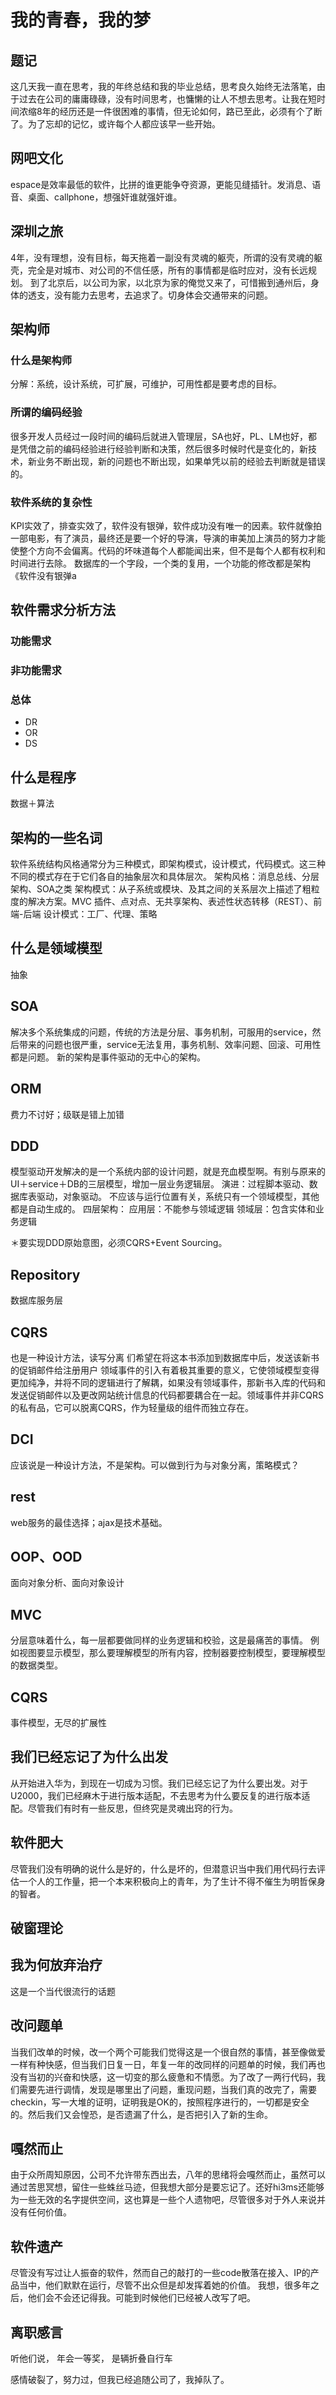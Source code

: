 # 我的青春，我的梦
## 题记
这几天我一直在思考，我的年终总结和我的毕业总结，思考良久始终无法落笔，由于过去在公司的庸庸碌碌，没有时间思考，也慵懒的让人不想去思考。让我在短时间浓缩8年的经历还是一件很困难的事情，但无论如何，路已至此，必须有个了断了。为了忘却的记忆，或许每个人都应该早一些开始。

## 网吧文化
espace是效率最低的软件，比拼的谁更能争夺资源，更能见缝插针。发消息、语音、桌面、callphone，想强奸谁就强奸谁。
## 深圳之旅
4年，没有理想，没有目标，每天拖着一副没有灵魂的躯壳，所谓的没有灵魂的躯壳，完全是对城市、对公司的不信任感，所有的事情都是临时应对，没有长远规划。
到了北京后，以公司为家，以北京为家的俺觉又来了，可惜搬到通州后，身体的透支，没有能力去思考，去追求了。切身体会交通带来的问题。
## 架构师
### 什么是架构师
分解：系统，设计系统，可扩展，可维护，可用性都是要考虑的目标。
### 所谓的编码经验
很多开发人员经过一段时间的编码后就进入管理层，SA也好，PL、LM也好，都是凭借之前的编码经验进行经验判断和决策，然后很多时候时代是变化的，新技术，新业务不断出现，新的问题也不断出现，如果单凭以前的经验去判断就是错误的。

### 软件系统的复杂性
KPI实效了，排查实效了，软件没有银弹，软件成功没有唯一的因素。软件就像拍一部电影，有了演员，最终还是要一个好的导演，导演的审美加上演员的努力才能使整个方向不会偏离。代码的坏味道每个人都能闻出来，但不是每个人都有权利和时间进行去除。
数据库的一个字段，一个类的复用，一个功能的修改都是架构
《软件没有银弹a

## 软件需求分析方法
### 功能需求
### 非功能需求
### 总体
* DR
* OR
* DS
## 什么是程序
数据＋算法
## 架构的一些名词
软件系统结构风格通常分为三种模式，即架构模式，设计模式，代码模式。这三种不同的模式存在于它们各自的抽象层次和具体层次。
架构风格：消息总线、分层架构、SOA之类
架构模式：从子系统或模块、及其之间的关系层次上描述了粗粒度的解决方案。MVC
插件、点对点、无共享架构、表述性状态转移（REST）、前端-后端
设计模式：工厂、代理、策略

## 什么是领域模型
抽象

## SOA
解决多个系统集成的问题，传统的方法是分层、事务机制，可服用的service，然后带来的问题也很严重，service无法复用，事务机制、效率问题、回滚、可用性都是问题。
新的架构是事件驱动的无中心的架构。

## ORM
费力不讨好；级联是错上加错

## DDD
模型驱动开发解决的是一个系统内部的设计问题，就是充血模型啊。有别与原来的UI＋service＋DB的三层模型，增加一层业务逻辑层。
演进：过程脚本驱动、数据库表驱动，对象驱动。
不应该与运行位置有关，系统只有一个领域模型，其他都是自动生成的。
四层架构：
应用层：不能参与领域逻辑
领域层：包含实体和业务逻辑

＊要实现DDD原始意图，必须CQRS+Event Sourcing。

## Repository
数据库服务层

## CQRS
也是一种设计方法，读写分离
们希望在将这本书添加到数据库中后，发送该新书的促销邮件给注册用户
领域事件的引入有着极其重要的意义，它使领域模型变得更加纯净，并将不同的逻辑进行了解耦，如果没有领域事件，那新书入库的代码和发送促销邮件以及更改网站统计信息的代码都要耦合在一起。领域事件并非CQRS的私有品，它可以脱离CQRS，作为轻量级的组件而独立存在。
## DCI
应该说是一种设计方法，不是架构。可以做到行为与对象分离，策略模式？

## rest
web服务的最佳选择；ajax是技术基础。

## OOP、OOD
面向对象分析、面向对象设计


## MVC
分层意味着什么，每一层都要做同样的业务逻辑和校验，这是最痛苦的事情。
例如视图要显示模型，那么要理解模型的所有内容，控制器要控制模型，要理解模型的数据类型。

## CQRS
事件模型，无尽的扩展性


## 我们已经忘记了为什么出发
从开始进入华为，到现在一切成为习惯。我们已经忘记了为什么要出发。对于U2000，我们已经麻木于进行版本适配，不去思考为什么要反复的进行版本适配。尽管我们有时有一些反思，但终究是灵魂出窍的行为。

## 软件肥大
尽管我们没有明确的说什么是好的，什么是坏的，但潜意识当中我们用代码行去评估一个人的工作量，把一个本来积极向上的青年，为了生计不得不催生为明哲保身的智者。

## 破窗理论

## 我为何放弃治疗
这是一个当代很流行的话题

## 改问题单
当我们改单的时候，改一个两个可能我们觉得这是一个很自然的事情，甚至像做爱一样有种快感，但当我们日复一日，年复一年的改同样的问题单的时候，我们再也没有当初的兴奋和快感，这一切变的那么疲惫和不情愿。为了改了一两行代码，我们需要先进行调情，发现是哪里出了问题，重现问题，当我们真的改完了，需要checkin，写一大堆的证明，证明我是OK的，按照程序进行的，一切都是安全的。然后我们又会惶恐，是否遗漏了什么，是否把引入了新的生命。

## 嘎然而止
由于众所周知原因，公司不允许带东西出去，八年的思绪将会嘎然而止，虽然可以通过苦思冥想，留住一些蛛丝马迹，但我想大部分是要忘记了。还好hi3ms还能够为一些无效的名字提供空间，这也算是一些个人遗物吧，尽管很多对于外人来说并没有任何价值。

## 软件遗产
尽管没有写过让人振奋的软件，然而自己的敲打的一些code散落在接入、IP的产品当中，他们默默在运行，尽管不出众但是却发挥着她的价值。
我想，很多年之后，他们会不会还记得我。可能到时候他们已经被人改写了吧。

## 离职感言
听他们说，
年会一等奖，
是辆折叠自行车

感情破裂了，努力过，但我已经追随公司了，我掉队了。




